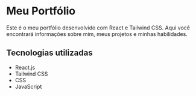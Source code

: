 # Meu Portfólio

Este é o meu portfólio desenvolvido com React e Tailwind CSS. Aqui você encontrará informações sobre mim, meus projetos e minhas habilidades.

## Tecnologias utilizadas
- React.js
- Tailwind CSS
- CSS
- JavaScript


